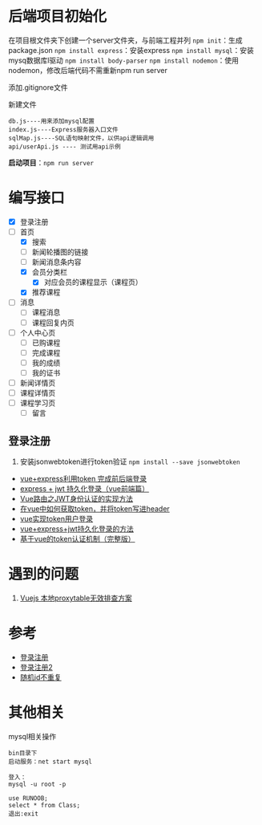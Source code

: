 # 后端项目初始化
在项目根文件夹下创建一个server文件夹，与前端工程并列
`npm init`：生成package.json
`npm install express`：安装express
`npm install mysql`：安装mysq数据库l驱动
`npm install body-parser`
`npm install nodemon`：使用nodemon，修改后端代码不需重新npm run server
<!-- npm install eslint -->

添加.gitignore文件

新建文件
```text
db.js----用来添加mysql配置
index.js----Express服务器入口文件
sqlMap.js----SQL语句映射文件，以供api逻辑调用
api/userApi.js ---- 测试用api示例
```

**启动项目**：`npm run server`

# 编写接口
- [x] 登录注册
- [ ] 首页
    - [x] 搜索
    - [ ] 新闻轮播图的链接
    - [ ] 新闻消息条内容
    - [x] 会员分类栏
        - [x] 对应会员的课程显示（课程页）
    - [x] 推荐课程
- [ ] 消息
    - [ ] 课程消息
    - [ ] 课程回复内页
- [ ] 个人中心页
    - [ ] 已购课程
    - [ ] 完成课程
    - [ ] 我的成绩
    - [ ] 我的证书
- [ ] 新闻详情页
- [ ] 课程详情页
- [ ] 课程学习页
    - [ ] 留言

## 登录注册
1. 安装jsonwebtoken进行token验证
`npm install --save jsonwebtoken`

* [vue+express利用token 完成前后端登录](https://www.cnblogs.com/dangdanghepingping/p/11409040.html)
* [express + jwt 持久化登录（vue前端篇）](https://segmentfault.com/a/1190000019476705)
* [Vue路由之JWT身份认证的实现方法](https://www.jb51.net/article/168425.htm)
* [在vue中如何获取token，并将token写进header](https://blog.csdn.net/qq_34825875/article/details/79569579)
* [vue实现token用户登录](https://blog.csdn.net/baiqiangdoudou/article/details/100174505)
* [vue+express+jwt持久化登录的方法](https://www.jb51.net/article/163105.htm)
* [基于vue的token认证机制（完整版）](https://blog.csdn.net/qiemengyan/article/details/83992154)

# 遇到的问题
1. [Vuejs 本地proxytable无效排查方案](https://blog.csdn.net/qq_35643562/article/details/84788861)

# 参考
* [登录注册](https://segmentfault.com/a/1190000014268935?utm_source=tag-newest)
* [登录注册2](https://blog.csdn.net/wo05644660559/article/details/81707641)
* [随机id不重复](https://segmentfault.com/a/1190000020393710)

# 其他相关
mysql相关操作
```text
bin目录下
启动服务：net start mysql

登入：
mysql -u root -p

use RUNOOB;
select * from Class;
退出:exit
```

